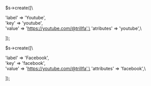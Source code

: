 $s->create([\

'label' => 'Youtube',\
'key'   => 'youtube',\
'value' => 'https://youtube.com/@trillfa',\
'atributes' => 'youtube',\

]);

$s->create([\

'label' => 'Facebook',\
'key'   => 'facebook',\
'value' => 'https://youtube.com/@trillfa',\
'attributes' => 'facebook',\

]);
